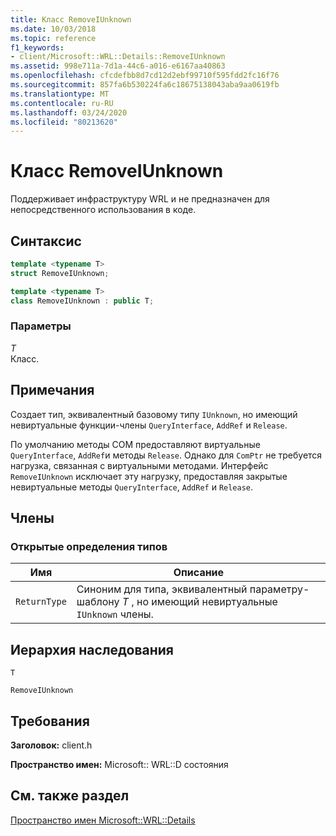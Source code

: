 ```yaml
---
title: Класс RemoveIUnknown
ms.date: 10/03/2018
ms.topic: reference
f1_keywords:
- client/Microsoft::WRL::Details::RemoveIUnknown
ms.assetid: 998e711a-7d1a-44c6-a016-e6167aa40863
ms.openlocfilehash: cfcdefbb8d7cd12d2ebf99710f595fdd2fc16f76
ms.sourcegitcommit: 857fa6b530224fa6c18675138043aba9aa0619fb
ms.translationtype: MT
ms.contentlocale: ru-RU
ms.lasthandoff: 03/24/2020
ms.locfileid: "80213620"
---
```

# <a name="removeiunknown-class"></a>Класс RemoveIUnknown

Поддерживает инфраструктуру WRL и не предназначен для непосредственного использования в коде.

## <a name="syntax"></a>Синтаксис

```cpp
template <typename T>
struct RemoveIUnknown;

template <typename T>
class RemoveIUnknown : public T;
```

### <a name="parameters"></a>Параметры

*T*<br/>
Класс.

## <a name="remarks"></a>Примечания

Создает тип, эквивалентный базовому типу `IUnknown`, но имеющий невиртуальные функции-члены `QueryInterface`, `AddRef` и `Release`.

По умолчанию методы COM предоставляют виртуальные `QueryInterface`, `AddRef`и методы `Release`. Однако для `ComPtr` не требуется нагрузка, связанная с виртуальными методами. Интерфейс `RemoveIUnknown` исключает эту нагрузку, предоставляя закрытые невиртуальные методы `QueryInterface`, `AddRef` и `Release`.

## <a name="members"></a>Члены

### <a name="public-typedefs"></a>Открытые определения типов

|Имя|Описание|
|----------|-----------------|
|`ReturnType`|Синоним для типа, эквивалентный параметру-шаблону *T* , но имеющий невиртуальные `IUnknown` члены.|

## <a name="inheritance-hierarchy"></a>Иерархия наследования

`T`

`RemoveIUnknown`

## <a name="requirements"></a>Требования

**Заголовок:** client.h

**Пространство имен:** Microsoft:: WRL::D состояния

## <a name="see-also"></a>См. также раздел

[Пространство имен Microsoft::WRL::Details](microsoft-wrl-details-namespace.md)
